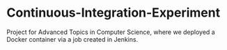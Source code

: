 # Continuous-Integration-Experiment
Project for Advanced Topics in Computer Science, where we deployed a Docker container via a job created in Jenkins.

